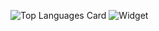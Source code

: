 <!--![Github Status](https://github-readme-stats.vercel.app/api?username=muyopongo&count_private=true)-->
![Top Languages Card](https://github-readme-stats.vercel.app/api/top-langs/?username=muyopongo&count_private=true)
![Widget](https://e.widgetbot.io/channels/299881420891881473/355719584830980096)

<!--
**muyopongo/muyopongo** is a ✨ _special_ ✨ repository because its `README.md` (this file) appears on your GitHub profile.

Here are some ideas to get you started:

- 🔭 I’m currently working on ...
- 🌱 I’m currently learning ...
- 👯 I’m looking to collaborate on ...
- 🤔 I’m looking for help with ...
- 💬 Ask me about ...
- 📫 How to reach me: ...
- 😄 Pronouns: ...
- ⚡ Fun fact: ...
-->
